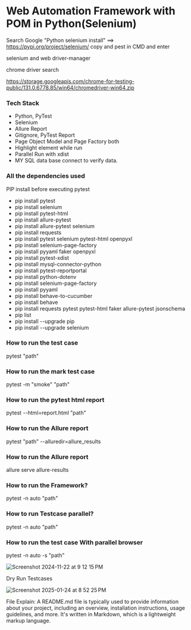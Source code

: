 # Web Automation Framework with POM in Python(Selenium)

Search Google "Python selenium install" ==> https://pypi.org/project/selenium/
copy and pest in CMD and enter

selenium and web driver-manager

chrome driver search 
                                    
https://storage.googleapis.com/chrome-for-testing-public/131.0.6778.85/win64/chromedriver-win64.zip


### Tech Stack

- Python, PyTest
- Selenium
- Allure Report
- Gitignore, PyTest Report
- Page Object Model and Page Factory both
- Highlight element while run
- Parallel Run with xdist
- MY SQL data base connect to verify data.

### All the dependencies used
PIP install before executing pytest
- pip install pytest
- pip install selenium
- pip install pytest-html
- pip install allure-pytest
- pip install allure-pytest selenium
- pip install requests
- pip install pytest selenium pytest-html openpyxl
- pip install selenium-page-factory
- pip install pyyaml faker openpyxl
- pip install pytest-xdist
- pip install mysql-connector-python
- pip install pytest-reportportal
- pip install python-dotenv
- pip install selenium-page-factory
- pip install pyyaml
- pip install behave-to-cucumber
- pip install behave
- pip install requests pytest pytest-html faker allure-pytest jsonschema
- pip list
- pip install --upgrade pip
- pip install --upgrade selenium

### How to run the test case

pytest "path"

### How to run the mark test case

pytest -m "smoke" "path"

### How to run the pytest html report

pytest --html=report.html "path"

### How to run the Allure report

pytest "path" --alluredir=allure_results

### How to run the Allure report

allure serve allure-results

### How to run the Framework?

pytest -n auto "path"

### How to run Testcase parallel?

pytest -n auto "path"

### How to run the test case With parallel browser

pytest -n auto -s "path"

![Screenshot 2024-11-22 at 9 12 15 PM](https://github.com/user-attachments/assets/1108a0d3-2f71-472a-8121-f4f3d62f1291)

Dry Run Testcases

![Screenshot 2025-01-24 at 8 52 25 PM](https://github.com/user-attachments/assets/09bdd621-9e36-4787-846b-75a8332e0666)

File Explain:
A README.md file is typically used to provide information about your project,
including an overview, installation instructions, usage guidelines, and more.
It's written in Markdown, which is a lightweight markup language.